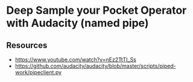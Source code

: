 # Deep Sample your Pocket Operator with Audacity (named pipe)

## Resources

- <https://www.youtube.com/watch?v=nEz2TtTI_Ss>
- <https://github.com/audacity/audacity/blob/master/scripts/piped-work/pipeclient.py>

